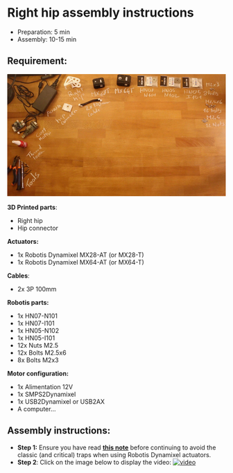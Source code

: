 # Right hip assembly instructions

- Preparation: 5 min
- Assembly: 10-15 min

## Requirement:
![](../img/right_hip_assembly_BOM.jpg)


**3D Printed parts**:
- Right hip
- Hip connector

**Actuators:**
- 1x Robotis Dynamixel MX28-AT (or MX28-T)
- 1x Robotis Dynamixel MX64-AT (or MX64-T)

**Cables**:
- 2x 3P 100mm

**Robotis parts:**
- 1x HN07-N101
- 1x HN07-I101
- 1x HN05-N102
- 1x HN05-I101
- 12x Nuts M2.5
- 12x Bolts M2.5x6
- 8x Bolts M2x3

**Motor configuration:**
- 1x Alimentation 12V
- 1x SMPS2Dynamixel
- 1x USB2Dynamixel or USB2AX
- A computer...


## Assembly instructions:

- **Step 1:** Ensure you have read [**this note**](//github.com/matthieu-lapeyre/Robotis-library/blob/master/doc/en/robotis_tricks.md) before continuing to avoid the classic (and critical) traps when using Robotis Dynamixel actuators.
- **Step 2**: Click on the image below to display the video:
[![video](http://img.youtube.com/vi/QBHybuXwx5s/0.jpg)](http://youtu.be/QBHybuXwx5s)
